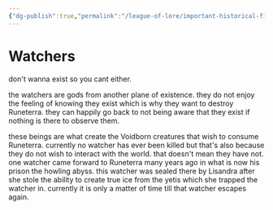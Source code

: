 ```yaml
---
{"dg-publish":true,"permalink":"/league-of-lore/important-historical-figures/watchers/"}
---
```


# Watchers

don't wanna exist so you cant either.

the watchers are gods from another plane of existence. they do not enjoy the feeling of knowing they exist which is why they want to destroy Runeterra. they can happily go back to not being aware that they exist if nothing is there to observe them. 

these beings are what create the Voidborn creatures that wish to consume Runeterra. currently no watcher has ever been killed but that's also because they do not wish to interact with the world. that doesn't mean they have not. one watcher came forward to Runeterra many years ago in what is now his prison the howling abyss. this watcher was sealed there by Lisandra after she stole the ability to create true ice from the yetis which she trapped the watcher in. currently it is only a matter of time till that watcher escapes again. 